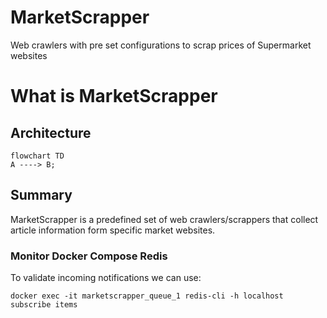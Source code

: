 # MarketScrapper
Web crawlers with pre set configurations to scrap prices of Supermarket websites

# What is MarketScrapper
## Architecture
```mermaid
flowchart TD
A ----> B;
```
## Summary
MarketScrapper is a predefined set of web crawlers/scrappers that collect article information form specific market websites.

### Monitor Docker Compose Redis
To validate incoming notifications we can use:
```shell
docker exec -it marketscrapper_queue_1 redis-cli -h localhost subscribe items
```